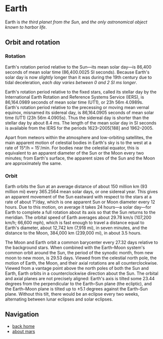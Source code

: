 # Earth

Earth is _the third planet from the Sun_, and _the only astronomical object known to harbor life_.

## Orbit and rotation

### Rotation

Earth's rotation period relative to the Sun—its mean solar day—is 86,400 seconds of mean solar time (86,400.0025 SI seconds). Because Earth's solar day is now _slightly_ longer than it was during the 19th century due to tidal deceleration, _each day varies between 0 and 2 SI ms longer_.

Earth's rotation period relative to the fixed stars, called its stellar day by the International Earth Rotation and Reference Systems Service (IERS), is 86,164.0989 seconds of mean solar time (UT1), or 23h 56m 4.0989s. Earth's rotation period relative to the precessing or moving mean vernal equinox, misnamed its sidereal day, is 86,164.0905 seconds of mean solar time (UT1) (23h 56m 4.0905s). Thus the sidereal day is shorter than the stellar day by about 8.4 ms. The length of the mean solar day in SI seconds is available from the IERS for the periods 1623–2005[188] and 1962–2005.

Apart from meteors within the atmosphere and low-orbiting satellites, the main apparent motion of celestial bodies in Earth's sky is to the west at a rate of 15°/h = 15'/min. For bodies near the celestial equator, this is equivalent to an apparent diameter of the Sun or the Moon every two minutes; from Earth's surface, the apparent sizes of the Sun and the Moon are approximately the same.

### Orbit

Earth orbits the Sun at an average distance of about 150 million km (93 million mi) every 365.2564 mean solar days, or one sidereal year. This gives an apparent movement of the Sun eastward with respect to the stars at a rate of about 1°/day, which is one apparent Sun or Moon diameter every 12 hours. Due to this motion, on average it takes 24 hours—a solar day—for Earth to complete a full rotation about its axis so that the Sun returns to the meridian. The orbital speed of Earth averages about 29.78 km/s (107,200 km/h; 66,600 mph), which is fast enough to travel a distance equal to Earth's diameter, about 12,742 km (7,918 mi), in seven minutes, and the distance to the Moon, 384,000 km (239,000 mi), in about 3.5 hours.

The Moon and Earth orbit a common barycenter every 27.32 days relative to the background stars. When combined with the Earth–Moon system's common orbit around the Sun, the period of the synodic month, from new moon to new moon, is 29.53 days. Viewed from the celestial north pole, the motion of Earth, the Moon, and their axial rotations are all counterclockwise. Viewed from a vantage point above the north poles of both the Sun and Earth, Earth orbits in a counterclockwise direction about the Sun. The orbital and axial planes are not precisely aligned: Earth's axis is tilted some 23.44 degrees from the perpendicular to the Earth–Sun plane (the ecliptic), and the Earth–Moon plane is tilted up to ±5.1 degrees against the Earth–Sun plane. Without this tilt, there would be an eclipse every two weeks, alternating between lunar eclipses and solar eclipses.

## Navigation

- [back home](index.html)
- [about mars](mars.html)
